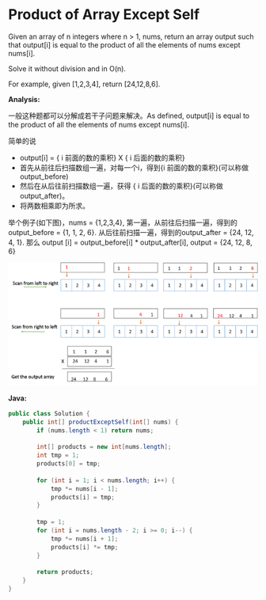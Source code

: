 # Product of Array Except Self

Given an array of n integers where n > 1, nums, return an array output such that output[i] is equal to the product of all the elements of nums except nums[i].

Solve it without division and in O(n).

For example, given [1,2,3,4], return [24,12,8,6].

**Analysis:**

一般这种题都可以分解成若干子问题来解决。As defined, output[i] is equal to the product of all the elements of nums except nums[i].

简单的说
- output[i] =  { i 前面的数的乘积}  X  { i 后面的数的乘积}
- 首先从前往后扫描数组一遍，对每一个i，得到{i 前面的数的乘积}(可以称做output_before)
- 然后在从后往前扫描数组一遍，获得 { i 后面的数的乘积}(可以称做output_after)。
- 将两数相乘即为所求。

举个例子(如下图)，nums = {1,2,3,4},
第一遍，从前往后扫描一遍，得到的output_before = {1, 1, 2, 6}.
从后往前扫描一遍，得到的output_after = {24, 12, 4, 1}.
那么  output [i] = output_before[i] * output_after[i],   output = {24, 12, 8, 6}

![](ProductOfArrayExceptSelf.png)

**Java:**
```java
public class Solution {
    public int[] productExceptSelf(int[] nums) {
        if (nums.length < 1) return nums;

        int[] products = new int[nums.length];
        int tmp = 1;
        products[0] = tmp;

        for (int i = 1; i < nums.length; i++) {
            tmp *= nums[i - 1];
            products[i] = tmp;
        }

        tmp = 1;
        for (int i = nums.length - 2; i >= 0; i--) {
            tmp *= nums[i + 1];
            products[i] *= tmp;
        }

        return products;
    }
}
```
